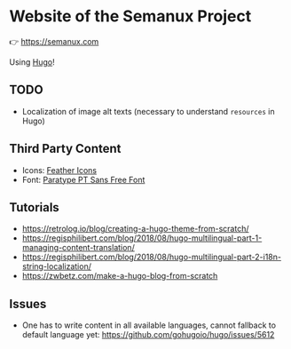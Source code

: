 # Website of the Semanux Project
:point_right: <https://semanux.com>

Using [Hugo](https://gohugo.io/)!

## TODO
- Localization of image alt texts (necessary to understand ```resources``` in Hugo)

## Third Party Content
- Icons: [Feather Icons](https://github.com/feathericons/feather)
- Font: [Paratype PT Sans Free Font](https://www.fontsquirrel.com/fonts/pt-sans)

## Tutorials
- <https://retrolog.io/blog/creating-a-hugo-theme-from-scratch/>
- <https://regisphilibert.com/blog/2018/08/hugo-multilingual-part-1-managing-content-translation/>
- <https://regisphilibert.com/blog/2018/08/hugo-multilingual-part-2-i18n-string-localization/>
- <https://zwbetz.com/make-a-hugo-blog-from-scratch>

## Issues
- One has to write content in all available languages, cannot fallback to default language yet: <https://github.com/gohugoio/hugo/issues/5612>
